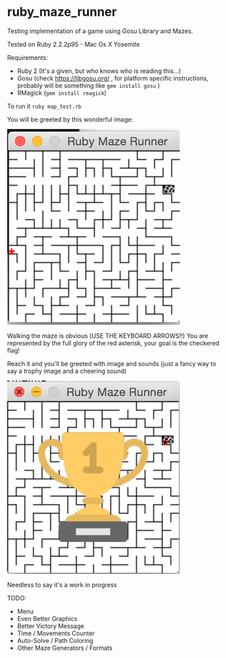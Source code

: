 # ruby_maze_runner
Testing implementation of a game using Gosu Library and Mazes.

Tested on Ruby 2.2.2p95 - Mac Os X Yosemite

Requirements:
+ Ruby 2 (It's a given, but who knows who is reading this...)
+ Gosu (check https://libgosu.org/ , for platform specific instructions, probably will be something like `gem install gosu` )
+ RMagick (`gem install rmagick`)

To run it `ruby map_test.rb`

You will be greeted by this wonderful image:

![game_screenshot](https://raw.githubusercontent.com/nayadd/ruby_maze_runner/master/game_screenshot.png)


Walking the maze is obvious (USE THE KEYBOARD ARROWS!!)
You are represented by the full glory of the red asterisk, your goal is the checkered flag!

Reach it and you'll be greeted with image and sounds (just a fancy way to say a trophy image and a cheering sound)


![victory_screenshot](https://raw.githubusercontent.com/nayadd/ruby_maze_runner/master/victory_screenshot.png)


Needless to say it's a work in progress

TODO:
+ Menu
+ Even Better Graphics
+ Better Victory Message
+ Time / Movements Counter
+ Auto-Solve / Path Coloring
+ Other Maze Generators / Formats
